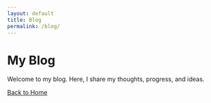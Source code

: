 ```yaml
---
layout: default
title: Blog
permalink: /blog/
---
```


# My Blog

Welcome to my blog. Here, I share my thoughts, progress, and ideas.

[Back to Home]({{relative_url}})


